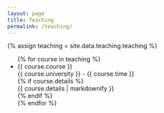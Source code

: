 ```yaml
---
layout: page
title: Teaching
permalink: /teaching/
---
```


{% assign teaching = site.data.teaching.teaching %}

<section>
    <ul>
    {% for course in teaching %}
    <li>
        <div>
            <div>{{ course.course }}</div>
            <div>
                <span class="university">{{ course.university }}</span> - <span class="time">{{ course.time }}</span>
            </div>
        </div>
        {% if course.details %}
        <div>
            {{ course.details | markdownify }}
        </div>
        {% endif %}
    </li>
    {% endfor %}
    </ul>
</section>
